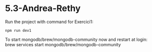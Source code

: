 # 5.3-Andrea-Rethy

Run the project with command for Exercici1:

```
npm run dev1
```

To start mongodb/brew/mongodb-community now and restart at login:
  brew services start mongodb/brew/mongodb-community
